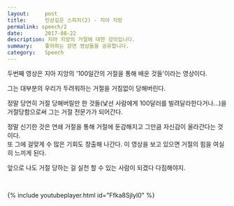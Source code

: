 ```yaml
---
layout:     post
title:      인상깊은 스피치(2) - 지아 지앙
permalink: speech/2
date:       2017-08-22
description: 지아 지앙의 거절에 대한 강의입니다.
summary:    좋아하는 강연 영상들을 공유합니다.
category: 	Speech
---
```


두번째 영상은 지아 지앙의 '100일간의 거절을 통해 배운 것들'이라는 영상이다.

그는 대부분의 우리가 두려워하는 거절을 거침없이 당해버린다.

정말 당연히 거절 당해버릴만 한 것들(낯선 사람에게 100달러를 빌려달라한다거나...)을 거절당함으로써 그는 거절 전문가가 되어간다. 

정말 신기한 것은 연쇄 거절을 통해 거절에 둔감해지고 그만큼 자신감이 올라간다는 것이다.  
또 그에 걸맞게 수 많은 기회도 창출해 나간다. 이 영상을 보고 있으면 거절의 힘을 여실히 느끼게 된다. 

앞으로 나도 거절 당하는 걸 실천 할 수 있는 사람이 되겠다 다짐해야지.

<br>

{% include youtubeplayer.html id="Ffka8SjIyl0" %}